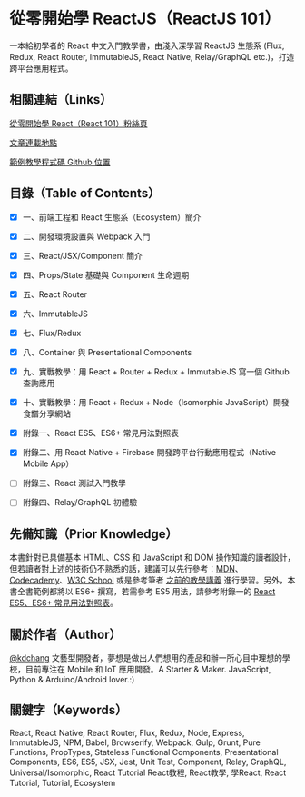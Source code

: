 # 從零開始學 ReactJS（ReactJS 101）
一本給初學者的 React 中文入門教學書，由淺入深學習 ReactJS 生態系 (Flux, Redux, React Router, ImmutableJS, React Native, Relay/GraphQL etc.)，打造跨平台應用程式。

## 相關連結（Links）

[從零開始學 React（React 101）粉絲頁](https://www.facebook.com/reactjs101/)

[文章連載地點](http://blog.techbridge.cc/)

[範例教學程式碼 Github 位置](https://github.com/kdchang/reactjs101)

## 目錄（Table of Contents）

- [X] 一、前端工程和 React 生態系（Ecosystem）簡介

- [X] 二、開發環境設置與 Webpack 入門

- [X] 三、React/JSX/Component 簡介

- [X] 四、Props/State 基礎與 Component 生命週期 

- [X] 五、React Router

- [X] 六、ImmutableJS

- [X] 七、Flux/Redux 

- [X] 八、Container 與 Presentational Components

- [X] 九、實戰教學：用 React + Router + Redux + ImmutableJS 寫一個 Github 查詢應用

- [X] 十、實戰教學：用 React + Redux + Node（Isomorphic JavaScript）開發食譜分享網站

- [X] 附錄一、React ES5、ES6+ 常見用法對照表

- [X] 附錄二、用 React Native + Firebase 開發跨平台行動應用程式（Native Mobile App）

- [ ] 附錄三、React 測試入門教學

- [ ] 附錄四、Relay/GraphQL 初體驗

## 先備知識（Prior Knowledge）
本書針對已具備基本 HTML、CSS 和 JavaScript 和 DOM 操作知識的讀者設計，但若讀者對上述的技術仍不熟悉的話，建議可以先行參考：[MDN](https://developer.mozilla.org/zh-TW/)、[Codecademy](https://www.codecademy.com/)、[W3C School](http://www.w3schools.com/) 或是參考筆者 [之前的教學講義](http://kdchang.cc/web-programming-course/) 進行學習。另外，本書全書範例都將以 ES6+ 撰寫，若需參考 ES5 用法，請參考附錄一的 [React ES5、ES6+ 常見用法對照表](https://github.com/kdchang/reactjs101/tree/master/Appendix01)。

## 關於作者（Author）
[@kdchang](http://blog.kdchang.cc) 文藝型開發者，夢想是做出人們想用的產品和辦一所心目中理想的學校，目前專注在 Mobile 和 IoT 應用開發。A Starter & Maker. JavaScript, Python & Arduino/Android lover.:)

## 關鍵字（Keywords）
React, React Native, React Router, Flux, Redux, Node, Express, ImmutableJS, NPM, Babel, Browserify, Webpack, Gulp, Grunt, Pure Functions, PropTypes, Stateless Functional Components, Presentational Components, ES6, ES5, JSX, Jest, Unit Test, Component, Relay, GraphQL, Universal/Isomorphic, React Tutorial React教程, React教學, 學React, React Tutorial, Tutorial, Ecosystem

